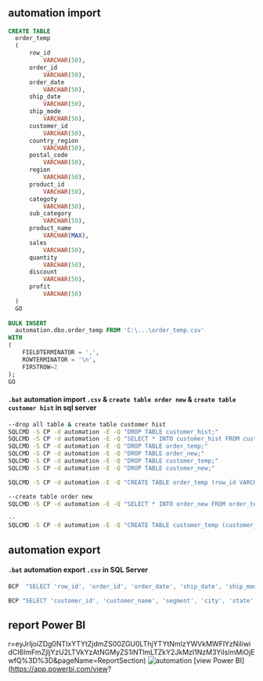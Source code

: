 # 
## automation import
```sql
CREATE TABLE
  order_temp
  (
      row_id
          VARCHAR(50), 
      order_id
          VARCHAR(50), 
      order_date
          VARCHAR(50), 
      ship_date
          VARCHAR(50),
      ship_mode
          VARCHAR(50), 
      customer_id
          VARCHAR(50),
      country_region
          VARCHAR(50), 
      postal_code
          VARCHAR(50), 
      region
          VARCHAR(50), 
      product_id
          VARCHAR(50),
      categoty
          VARCHAR(50),
      sub_category
          VARCHAR(50),
      product_name
          VARCHAR(MAX),
      sales
          VARCHAR(50),
      quantity
          VARCHAR(50),
      discount
          VARCHAR(50),
      profit
          VARCHAR(50)
  )
  GO
  
BULK INSERT 
  automation.dbo.order_temp FROM 'C:\...\order_temp.csv'
WITH
(
    FIELDTERMINATOR = ',',
    ROWTERMINATOR = '\n',
    FIRSTROW=2
);
GO
```
#### `.bat` automation import `.csv` & `create table order new` & `create table customer hist` in sql server
```bat
--drop all table & create table customer hist
SQLCMD -S CP -d automation -E -Q "DROP TABLE customer_hist;"
SQLCMD -S CP -d automation -E -Q "SELECT * INTO customer_hist FROM customer_temp;"
SQLCMD -S CP -d automation -E -Q "DROP TABLE order_temp;"
SQLCMD -S CP -d automation -E -Q "DROP TABLE order_new;"
SQLCMD -S CP -d automation -E -Q "DROP TABLE customer_temp;"
SQLCMD -S CP -d automation -E -Q "DROP TABLE customer_new;"

SQLCMD -S CP -d automation -E -Q "CREATE TABLE order_temp (row_id VARCHAR(50), order_id VARCHAR(50), order_date VARCHAR(50), ship_date VARCHAR(50), ship_mode VARCHAR(50), customer_id VARCHAR(50), country_region VARCHAR(50), postal_code VARCHAR(50), region VARCHAR(50), product_id VARCHAR(50), category VARCHAR(50), sub_category VARCHAR(50), product_name VARCHAR(MAX), sales VARCHAR(50), quantity VARCHAR(50), discount VARCHAR(50), profit VARCHAR(50)); BULK INSERT automation.dbo.order_temp FROM 'C:\...\order_temp.csv' WITH (FIELDTERMINATOR = ',', ROWTERMINATOR = '\n', FIRSTROW = 2);"

--create table order new
SQLCMD -S CP -d automation -E -Q "SELECT * INTO order_new FROM order_temp WHERE CONVERT(DATE, order_date) = CONVERT(DATE, GETDATE());"

--
SQLCMD -S CP -d automation -E -Q "CREATE TABLE customer_temp (customer_id VARCHAR(50), customer_name VARCHAR(50), segment VARCHAR(50), city VARCHAR(50), state VARCHAR(50)); BULK INSERT automation.dbo.customer_temp FROM 'C:\...\customer_temp.csv' WITH (FIELDTERMINATOR = ',', ROWTERMINATOR = '\n', FIRSTROW = 2);"
```
## automation export
#### `.bat` automation export `.csv` in SQL Server
```bat
BCP  "SELECT 'row_id', 'order_id', 'order_date', 'ship_date', 'ship_mode', 'customer_id', 'country_region', 'postal_code', 'region', 'product_id', 'categoty', 'sub_category', 'product_name', 'sales', 'quantity', 'discount', 'profit' UNION ALL SELECT * FROM order_temp;" queryout "C:\...\order_temp.csv" -c -t "," -T -S CP -d automation

BCP "SELECT 'customer_id', 'customer_name', 'segment', 'city', 'state' UNION ALL SELECT * FROM customer_temp;" queryout "C:\...\customer_temp.csv" -c -t "," -T -S CP -d automation
```

## report Power BI
r=eyJrIjoiZDg0NTIxYTYtZjdmZS00ZGU0LThjYTYtNmIzYWVkMWFlYzNiIiwidCI6ImFmZjljYzU2LTVkYzAtNGMyZS1iNTlmLTZkY2JkMzI1NzM3YiIsImMiOjEwfQ%3D%3D&pageName=ReportSection)
![automation](https://user-images.githubusercontent.com/108328139/190431446-7d79e111-62cd-4b60-a729-d30b557a5b07.png)
[view Power BI](https://app.powerbi.com/view?
